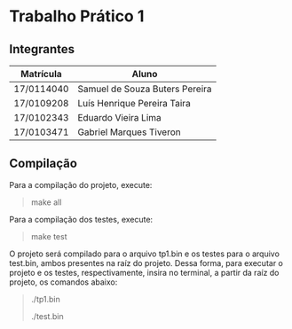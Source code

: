# Trabalho Prático 1
## Integrantes
| Matrícula | Aluno |
| -- | -- |
| 17/0114040  |  Samuel de Souza Buters Pereira |
| 17/0109208 | Luís Henrique Pereira Taira |
| 17/0102343 | Eduardo Vieira Lima |
| 17/0103471 | Gabriel Marques Tiveron |

## Compilação
Para a compilação do projeto, execute:
> make all

Para a compilação dos testes, execute:
> make test

O projeto será compilado para o arquivo tp1.bin e os testes para o arquivo test.bin, ambos presentes na raíz do projeto. Dessa forma, para executar o projeto e os testes, respectivamente, insira no terminal, a partir da raíz do projeto, os comandos abaixo:
> ./tp1.bin
> 
> ./test.bin
